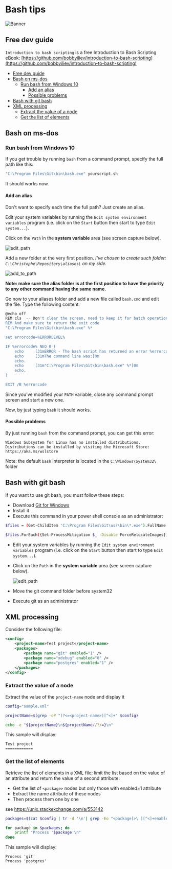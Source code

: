 ﻿<!-- This file has been generated by the concat-md.ps1 script. -->
<!-- Don't modify this file manually (you'll loose your changes) -->
<!-- but run the tool once more -->

<!-- Last refresh date: 2020-12-07 22:45:25 -->

<!-- below, content of ./index.md -->

# Bash tips

![Banner](./banner.svg)

## Free dev guide

`Introduction to bash scripting` is a free Introduction to Bash Scripting eBook:
[https://github.com/bobbyiliev/introduction-to-bash-scripting](https://github.com/bobbyiliev/introduction-to-bash-scripting)

<!-- table-of-contents - start -->
* [Free dev guide](#free-dev-guide)
* [Bash on ms-dos](#bash-on-ms-dos)
  * [Run bash from Windows 10](#run-bash-from-windows-10)
    * [Add an alias](#add-an-alias)
    * [Possible problems](#possible-problems)
* [Bash with git bash](#bash-with-git-bash)
* [XML processing](#xml-processing)
  * [Extract the value of a node](#extract-the-value-of-a-node)
  * [Get the list of elements](#get-the-list-of-elements)
<!-- table-of-contents - end -->

<!-- below, content of ./dos/readme.md -->

## Bash on ms-dos

<!-- below, content of ./dos/windows_10/readme.md -->

### Run bash from Windows 10

If you get trouble by running `bash` from a command prompt, specify the full path like this:

```bash
"C:\Program Files\Git\bin\bash.exe" yourscript.sh
```

It should works now.

#### Add an alias

Don't want to specify each time the full path? Just create an alias.

Edit your system variables by running the `Edit system environment variables` program (i.e. click on the `Start` button then start to type `Edit system...`).

Click on the `Path` in the **system variable** area (see screen capture below).

![edit_path](./dos/windows_10/images/edit_path.png)

Add a new folder at the very first position. *I've chosen to create such folder: `C:\Christophe\Repository\aliases\` on my side.*

![add_to_path](./dos/windows_10/images/add_to_path.png)

**Note: make sure the alias folder is at the first position to have the priority to any other command having the same name.**

Go now to your aliases folder and add a new file called `bash.cmd` and edit the file. Type the following content:

```bash
@echo off
REM cls  -- Don't clear the screen, need to keep it for batch operations
REM And make sure to return the exit code
"C:\Program Files\Git\bin\bash.exe" %*

set errorcode=%ERRORLEVEL%

IF %errorcode% NEQ 0 (
    echo     [31mERROR - The bash script has returned an error %errorcode%[0m
    echo     [31mThe command line was:[0m
    echo.
    echo     [31m"C:\Program Files\Git\bin\bash.exe" %*[0m
    echo.
)

EXIT /B %errorcode
```

Since you've modified your `PATH` variable, close any command prompt screen and start a new one.

Now, by just typing `bash` it should works.

#### Possible problems

By just running `bash` from the command prompt, you can get this error:

```text
Windows Subsystem for Linux has no installed distributions.
Distributions can be installed by visiting the Microsoft Store:
https://aka.ms/wslstore
```

Note: the default `bash` interpreter is located in the `C:\Windows\System32\` folder

<!-- below, content of ./git/readme.md -->

## Bash with git bash

If you want to use git bash, you must follow these steps:

* Download [Git for Windows](https://gitforwindows.org)
* Install it.
* Execute this command in your power shell console as an administrator:

```bash
$files = (Get-ChildItem 'C:\Program Files\Git\usr\bin\*.exe').FullName

$files.ForEach({Set-ProcessMitigation $_ -Disable ForceRelocateImages})
```

* Edit your system variables by running the `Edit system environment variables` program (i.e. click on the `Start` button then start to type `Edit system...`).
* Click on the `Path` in the **system variable** area (see screen capture below).

    ![edit_path](./git/images/edit_path.png)

* Move the git command folder before system32
* Execute git as an administrator

<!-- below, content of ./xml/readme.md -->

## XML processing

Consider the following file:

```xml
<config>
    <project-name>Test project</project-name>
    <packages>
        <package name="git" enabled="1" />
        <package name="xdebug" enabled="0" />
        <package name="postgres" enabled="1" />
    </packages>
</config>
```

### Extract the value of a node

Extract the value of the `project-name` node and display it

```bash
config="sample.xml"

projectName=$(grep -oP "(?<=<project-name>)[^<]+" $config)

echo -e "${projectName}\n${projectName//?/=}\n"
```

This sample will display:

```text
Test project
============
```

### Get the list of elements

Retrieve the list of elements in a XML file; limit the list based on the value of an attribute and return the value of a second attribute:

* Get the list of `<package>` nodes but only those with enabled=1 attribute
* Extract the name attribute of these nodes
* Then process them one by one

see https://unix.stackexchange.com/a/553142

```bash
packages=$(cat $config | tr -d '\n'| grep -Eo "<package[>\ ][^<]+enabled=\"1\"[^>]+." | grep -oP "(?<=name\=\")[^\"]*")

for package in $packages; do
    printf "Process '$package'\n"
done
```

This sample will display:

```text
Process 'git'
Process 'postgres'
```

